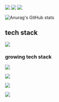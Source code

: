 
<a href="https://www.instagram.com/upright__s/" target="_blank"><img src="https://img.shields.io/badge/Instagram-E4405F?style=flat&logo=instagram&logoColor=white"/></a>
<a href="버튼을 눌렀을 때 이동할 링크" target="_blank"><img src="https://img.shields.io/badge/github blog-181717?style=flat&logo=Github&logoColor=white"/></a>
<a href="https://jeongsik-developer.tistory.com/" target="_blank"><img src="https://img.shields.io/badge/Tistory-000000?style=flat&logo=Tistory&logoColor=white"/></a>

![Anurag's GitHub stats](https://github-readme-stats.vercel.app/api?username=megar0829&show_icons=true&theme=tokyonight)

## tech stack

<img src="https://img.shields.io/badge/HTML-DF0000?style=flat-square&logo=HTML5&logoColor=white"/></a>

 ### growing tech stack
<img src="https://img.shields.io/badge/Python-3776AB?style=flat-square&logo=Python&logoColor=white"/></a> 

<img src="https://img.shields.io/badge/Github-181717?style=flat-square&logo=Github&logoColor=white"/></a>

<img src="https://img.shields.io/badge/++-00599C?style=flat-square&logo=C&logoColor=white"/></a>

<img src="https://img.shields.io/badge/VScode-007ACC?style=flat-square&logo=visualstudiocode&logoColor=white"/></a>
